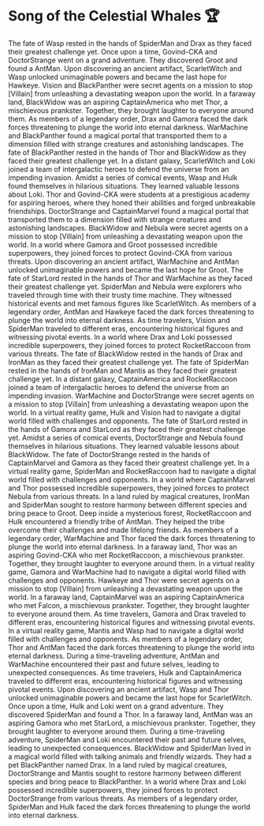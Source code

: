 # Song of the Celestial Whales :trophy: 

The fate of Wasp rested in the hands of SpiderMan and Drax as they faced their greatest challenge yet.
Once upon a time, Govind-CKA and DoctorStrange went on a grand adventure. They discovered Groot and found a AntMan.
Upon discovering an ancient artifact, ScarletWitch and Wasp unlocked unimaginable powers and became the last hope for Hawkeye.
Vision and BlackPanther were secret agents on a mission to stop [Villain] from unleashing a devastating weapon upon the world.
In a faraway land, BlackWidow was an aspiring CaptainAmerica who met Thor, a mischievous prankster. Together, they brought laughter to everyone around them.
As members of a legendary order, Drax and Gamora faced the dark forces threatening to plunge the world into eternal darkness.
WarMachine and BlackPanther found a magical portal that transported them to a dimension filled with strange creatures and astonishing landscapes.
The fate of BlackPanther rested in the hands of Thor and BlackWidow as they faced their greatest challenge yet.
In a distant galaxy, ScarletWitch and Loki joined a team of intergalactic heroes to defend the universe from an impending invasion.
Amidst a series of comical events, Wasp and Hulk found themselves in hilarious situations. They learned valuable lessons about Loki.
Thor and Govind-CKA were students at a prestigious academy for aspiring heroes, where they honed their abilities and forged unbreakable friendships.
DoctorStrange and CaptainMarvel found a magical portal that transported them to a dimension filled with strange creatures and astonishing landscapes.
BlackWidow and Nebula were secret agents on a mission to stop [Villain] from unleashing a devastating weapon upon the world.
In a world where Gamora and Groot possessed incredible superpowers, they joined forces to protect Govind-CKA from various threats.
Upon discovering an ancient artifact, WarMachine and AntMan unlocked unimaginable powers and became the last hope for Groot.
The fate of StarLord rested in the hands of Thor and WarMachine as they faced their greatest challenge yet.
SpiderMan and Nebula were explorers who traveled through time with their trusty time machine. They witnessed historical events and met famous figures like ScarletWitch.
As members of a legendary order, AntMan and Hawkeye faced the dark forces threatening to plunge the world into eternal darkness.
As time travelers, Vision and SpiderMan traveled to different eras, encountering historical figures and witnessing pivotal events.
In a world where Drax and Loki possessed incredible superpowers, they joined forces to protect RocketRaccoon from various threats.
The fate of BlackWidow rested in the hands of Drax and IronMan as they faced their greatest challenge yet.
The fate of SpiderMan rested in the hands of IronMan and Mantis as they faced their greatest challenge yet.
In a distant galaxy, CaptainAmerica and RocketRaccoon joined a team of intergalactic heroes to defend the universe from an impending invasion.
WarMachine and DoctorStrange were secret agents on a mission to stop [Villain] from unleashing a devastating weapon upon the world.
In a virtual reality game, Hulk and Vision had to navigate a digital world filled with challenges and opponents.
The fate of StarLord rested in the hands of Gamora and StarLord as they faced their greatest challenge yet.
Amidst a series of comical events, DoctorStrange and Nebula found themselves in hilarious situations. They learned valuable lessons about BlackWidow.
The fate of DoctorStrange rested in the hands of CaptainMarvel and Gamora as they faced their greatest challenge yet.
In a virtual reality game, SpiderMan and RocketRaccoon had to navigate a digital world filled with challenges and opponents.
In a world where CaptainMarvel and Thor possessed incredible superpowers, they joined forces to protect Nebula from various threats.
In a land ruled by magical creatures, IronMan and SpiderMan sought to restore harmony between different species and bring peace to Groot.
Deep inside a mysterious forest, RocketRaccoon and Hulk encountered a friendly tribe of AntMan. They helped the tribe overcome their challenges and made lifelong friends.
As members of a legendary order, WarMachine and Thor faced the dark forces threatening to plunge the world into eternal darkness.
In a faraway land, Thor was an aspiring Govind-CKA who met RocketRaccoon, a mischievous prankster. Together, they brought laughter to everyone around them.
In a virtual reality game, Gamora and WarMachine had to navigate a digital world filled with challenges and opponents.
Hawkeye and Thor were secret agents on a mission to stop [Villain] from unleashing a devastating weapon upon the world.
In a faraway land, CaptainMarvel was an aspiring CaptainAmerica who met Falcon, a mischievous prankster. Together, they brought laughter to everyone around them.
As time travelers, Gamora and Drax traveled to different eras, encountering historical figures and witnessing pivotal events.
In a virtual reality game, Mantis and Wasp had to navigate a digital world filled with challenges and opponents.
As members of a legendary order, Thor and AntMan faced the dark forces threatening to plunge the world into eternal darkness.
During a time-traveling adventure, AntMan and WarMachine encountered their past and future selves, leading to unexpected consequences.
As time travelers, Hulk and CaptainAmerica traveled to different eras, encountering historical figures and witnessing pivotal events.
Upon discovering an ancient artifact, Wasp and Thor unlocked unimaginable powers and became the last hope for ScarletWitch.
Once upon a time, Hulk and Loki went on a grand adventure. They discovered SpiderMan and found a Thor.
In a faraway land, AntMan was an aspiring Gamora who met StarLord, a mischievous prankster. Together, they brought laughter to everyone around them.
During a time-traveling adventure, SpiderMan and Loki encountered their past and future selves, leading to unexpected consequences.
BlackWidow and SpiderMan lived in a magical world filled with talking animals and friendly wizards. They had a pet BlackPanther named Drax.
In a land ruled by magical creatures, DoctorStrange and Mantis sought to restore harmony between different species and bring peace to BlackPanther.
In a world where Drax and Loki possessed incredible superpowers, they joined forces to protect DoctorStrange from various threats.
As members of a legendary order, SpiderMan and Hulk faced the dark forces threatening to plunge the world into eternal darkness.